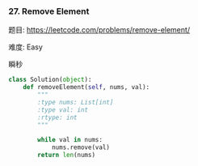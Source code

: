 ### 27. Remove Element



题目:
<https://leetcode.com/problems/remove-element/>


难度:
Easy

瞬秒

```python
class Solution(object):
    def removeElement(self, nums, val):
        """
        :type nums: List[int]
        :type val: int
        :rtype: int
        """
        
        while val in nums:
            nums.remove(val)
        return len(nums)
```
